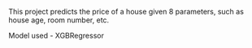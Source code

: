 This project predicts the price of a house given 8 parameters, such as house age, room number, etc.

Model used - XGBRegressor
